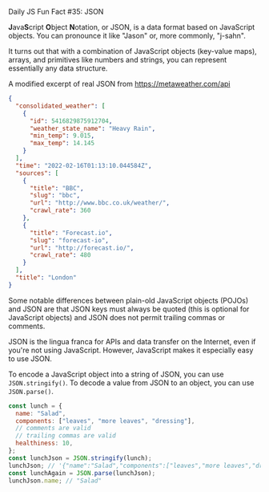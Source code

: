 Daily JS Fun Fact #35: JSON

**J**ava**S**cript **O**bject **N**otation, or JSON, is a data format based on JavaScript objects. You can pronounce it like "Jason" or, more commonly, "j-sahn".

It turns out that with a combination of JavaScript objects (key-value maps), arrays, and primitives like numbers and strings, you can represent essentially any data structure.

A modified excerpt of real JSON from https://metaweather.com/api
```json
{
  "consolidated_weather": [
    {
      "id": 5416829875912704,
      "weather_state_name": "Heavy Rain",
      "min_temp": 9.015,
      "max_temp": 14.145
    }
  ],
  "time": "2022-02-16T01:13:10.044584Z",
  "sources": [
    {
      "title": "BBC",
      "slug": "bbc",
      "url": "http://www.bbc.co.uk/weather/",
      "crawl_rate": 360
    },
    {
      "title": "Forecast.io",
      "slug": "forecast-io",
      "url": "http://forecast.io/",
      "crawl_rate": 480
    }
  ],
  "title": "London"
}
```

Some notable differences between plain-old JavaScript objects (POJOs) and JSON are that JSON keys must always be quoted (this is optional for JavaScript objects) and JSON does not permit trailing commas or comments.

JSON is the lingua franca for APIs and data transfer on the Internet, even if you're not using JavaScript. However, JavaScript makes it especially easy to use JSON.

To encode a JavaScript object into a string of JSON, you can use `JSON.stringify()`. To decode a value from JSON to an object, you can use `JSON.parse()`.

```js
const lunch = {
  name: "Salad",
  components: ["leaves", "more leaves", "dressing"],
  // comments are valid
  // trailing commas are valid
  healthiness: 10,
};
const lunchJson = JSON.stringify(lunch);
lunchJson; // '{"name":"Salad","components":["leaves","more leaves","dressing"],"healthiness":10}'
const lunchAgain = JSON.parse(lunchJson);
lunchJson.name; // "Salad"
```
